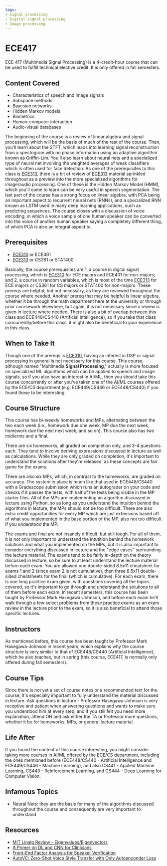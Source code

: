 ```yaml
---
tags:
- Signal processing
- Digital signal processing
- Image processing
---
```

# ECE417

ECE 417 (Multimedia Signal Processing) is a 4-credit-hour course that can be used to fulfill technical elective credit. It is only offered in fall semesters.

## Content Covered

- Characteristics of speech and image signals
- Subspace methods
- Bayesian networks
- Hidden Markov models
- Biometrics
- Human-computer interaction
- Audio-visual databases

The beginning of the course is a review of linear algebra and signal processing, which will be the basis of much of the rest of the course. Then, you'll learn about the STFT, which leads into learning signal reconstruction from a spectogram with no phase information using an adaptive algorithm known as Griffin-Lim. You'll also learn about neural nets and a specialized type of neural net involving the weighted averages of weak classifiers which is often used for face detection. As one of the prerequisites to this class is [ECE313](ECE313.md), there is a bit of review of [ECE313](ECE313.md) material sprinkled throughout as a preview into the more specialized algorithms for image/audio processing. One of these is the Hidden Markov Model (HMM), which you'll come to learn can be very useful in speech segmentation. The last part of the course has a strong focus on linear algebra, with PCA being an important aspect to recurrent neural nets (RNNs), and a specialized RNN known as LSTM used in many deep learning applications, such as predicting sequences. The course closes with a discussion of voice encoding, in which a voice sample of one human speaker can be converted into the voice of another human speaker saying a completely different thing, of which PCA is also an integral aspect to.

## Prerequisites

- [ECE310](ECE310.md) or ECE401
- [ECE313](ECE313.md) or CS361 or STAT400

Basically, the course prerequisites are 1. a course in digital signal processing, which is [ECE310](ECE310.md) for ECE majors and ECE401 for non-majors; and 2. a course in random variables, which is most of the time [ECE313](ECE313.md) for ECE majors or CS361 for CS majors or STAT400 for non-majors. These prereqs are helpful, but not necessary, as they are reviewed throughout the course where needed. Another prereq that may be helpful is linear algebra, whether it be through the math department here at the university or through prior coursework elsewhere, but again, it is not necessary since a review is given in lecture where needed. There is also a bit of overlap between this class and ECE448/CS440 (Artificial Intelligence), so if you take that class concurrently/before this class, it might also be beneficial to your experience in this class.

## When to Take It

Though one of the prereqs is [ECE310](ECE310.md), having an interest in DSP or signal processing in general is not necessary for this course. This course, although named "Multimedia **Signal Processing**," actually is more focused on specialized ML algorithms which can be applied to speech and image signals, so if you also have an interest in AI/ML, then you should take this course concurrently or after you've taken one of the AI/ML courses offered by the ECE/CS department (e.g. ECE449/CS446 or ECE448/CS440) if you found those to be interesting.

## Course Structure

This course has bi-weekly homeworks and MPs, alternating between the two each week (i.e., homework due one week, MP due the next week, homework due the next next week, and so on). This course also has two midterms and a final.

There are six homeworks, all graded on completion only, and 3-4 questions each. They tend to involve deriving expressions discussed in lecture as well as calculations. While they are only graded on completion, it's important to understand the solutions after they're released, as these concepts are fair game for the exams.

There are also six MPs, which, in contrast to the homeworks, are graded on accuracy. The system in place is much like that used in ECE448/CS440 with a Gradescope submission which runs an autograder on your code and checks if it passes the tests, with half of the tests being visible in the MP starter files. All of the MPs are implementing an algorithm discussed in lecture using Python, so as long as you understand the intuition behind the algorithms in lecture, the MPs should not be too difficult. There are also extra credit opportunities for every MP which are just extensions based off of what you implemented in the base portion of the MP, also not too difficult if you understood the MP.

The exams and final are not insanely difficult, but still tough. For all of them, it is not only important to understand the intutition behind the homework solutions and what you implemented on the MPs, but it is also important to consider everything discussed in lecture and the "edge cases" surrounding the lecture material. The exams tend to be fairly in-depth on the theory discussed in lecture, so be sure to at least understand the lecture material before each exam. You are allowed one double-sided 8.5x11 cheatsheet for exams 1 and 2 (since exam 2 is not cumulative), then three 8.5x11 double-sided cheatsheets for the final (which is cumulative). For each exam, there is one long practice exam given, with questions covering all the topics covered, so it's important to go through and understand the solutions to all of them before each exam. In recent semesters, this course has been taught by Professor Mark Hasegawa-Johnson, and before each exam he'll walk through a few select problems from these practice exams as an exam review in the lecture prior to the exam, so it is also beneficial to attend those specific lectures.

## Instructors

As mentioned before, this course has been taught by Professor Mark Hasegawa-Johnson in recent years, which explains why the course structure is very similar to that of ECE448/CS440 (Artificial Intelligence), which he also teaches, but in spring (this course, ECE417, is normally only offered during fall semesters).

## Course Tips

Since there is not yet a set of course notes or a recommended text for the course, it's especially important to fully understand the material discussed in lecture. Ask questions in lecture - Professor Hasegawa-Johnson is very receptive and patient when answering questions and wants to make sure you understood him at every step, and if you still felt you need more explanation, attend OH and ask either the TA or Professor more questions, whether it be for homeworks, MPs, or general lecture material.

## Life After

If you found the content of this course interesting, you might consider taking more courses in AI/ML offered by the ECE/CS department, including the ones mentioned before (ECE448/CS440 - Artificial Intelligence and ECE449/CS446 - Machine Learning), and also CS441 - Applied Machine Learning, CS443 - Reinforcement Learning, and CS444 - Deep Learning for Computer Vision.

## Infamous Topics

- Neural Nets: they are the basis for many of the algorithms discussed throughout the course and consequently are very important to understand

## Resources

- [MIT Linalg Review - Eigenvalues/Eigenvectors](https://math.mit.edu/~gs/linearalgebra/ila6/ila6_6_1.pdf)
- [A Primer on DL and CNN for Clinicians](https://insightsimaging.springeropen.com/articles/10.1186/s13244-021-01052-z)
- [Front-End Factor Analysis for Speaker Verification](https://ieeexplore-ieee-org.proxy2.library.illinois.edu/document/5545402)
- [AutoVC: Zero-Shot Voice Style Transfer with Only Autoenconder Loss](https://arxiv.org/abs/1905.05879)